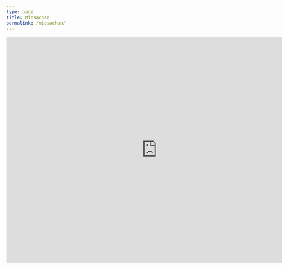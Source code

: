 ```yaml
---
type: page
title: Mìosachan
permalink: /miosachan/
---
```


<iframe src="https://calendar.google.com/calendar/embed?src=hquk06mdoqi1a2e32irrib6ng4%40group.calendar.google.com&ctz=Europe%2FLondon" style="border: 0" width="800" height="600" frameborder="0" scrolling="no"></iframe>
